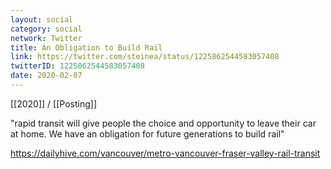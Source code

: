 ```yaml
---
layout: social
category: social
network: Twitter
title: An Obligation to Build Rail
link: https://twitter.com/steinea/status/1225862544583057408
twitterID: 1225862544583057408
date: 2020-02-07
---
```


[[2020]] / [[Posting]]

"rapid transit will give people the choice and opportunity to leave their car at home. We have an obligation for future generations to build rail"

<https://dailyhive.com/vancouver/metro-vancouver-fraser-valley-rail-transit>
